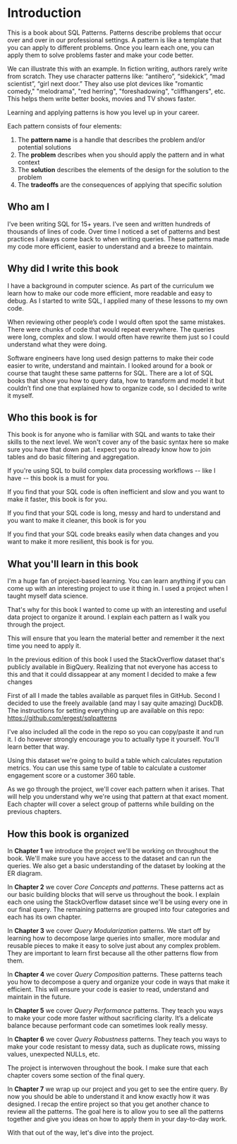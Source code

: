 # Introduction
This is a book about SQL Patterns. Patterns describe problems that occur over and over in our professional settings. A pattern is like a template that you can apply to different problems. Once you learn each one, you can apply them to solve problems faster and make your code better.

We can illustrate this with an example. In fiction writing, authors rarely write from scratch. They use character patterns like: “antihero”, “sidekick”, “mad scientist”, “girl next door.” They also use plot devices like "romantic comedy," "melodrama", "red herring", "foreshadowing", "cliffhangers", etc. This helps them write better books, movies and TV shows faster.

Learning and applying patterns is how you level up in your career.

Each pattern consists of four elements:

1. The **pattern name** is a handle that describes the problem and/or potential solutions
2. The **problem** describes when you should apply the pattern and in what context
3. The **solution** describes the elements of the design for the solution to the problem
4. The **tradeoffs** are the consequences of applying that specific solution

## Who am I
I’ve been writing SQL for 15+ years. I’ve seen and written hundreds of thousands of lines of code. Over time I noticed a set of patterns and best practices I always come back to when writing queries. These patterns made my code more efficient, easier to understand and a breeze to maintain.

## Why did I write this book
I have a background in computer science. As part of the curriculum we learn how to make our code more efficient, more readable and easy to debug. As I started to write SQL, I applied many of these lessons to my own code.

When reviewing other people’s code I would often spot the same mistakes. There were chunks of code that would repeat everywhere. The queries were long, complex and slow. I would often have rewrite them just so I could understand what they were doing.

Software engineers have long used design patterns to make their code easier to write, understand and maintain. I looked around for a book or course that taught these same patterns for SQL. There are a lot of SQL books that show you how to query data, how to transform and model it but couldn’t find one that explained how to organize code, so I decided to write it myself.

## Who this book is for
This book is for anyone who is familiar with SQL and wants to take their skills to the next level. We won't cover any of the basic syntax here so make sure you have that down pat. I expect you to already know how to join tables and do basic filtering and aggregation.

If you're using SQL to build complex data processing workflows -- like I have -- this book is a must for you.

If you find that your SQL code is often inefficient and slow and you want to make it faster, this book is for you.

If you find that your SQL code is long, messy and hard to understand and you want to make it cleaner, this book is for you

If you find that your SQL code breaks easily when data changes and you want to make it more resilient, this book is for you.

## What you'll learn in this book
I'm a huge fan of project-based learning. You can learn anything if you can come up with an interesting project to use it thing in. I used a project when I taught myself data science.

That's why for this book I wanted to come up with an interesting and useful data project to organize it around. I explain each pattern as I walk you through the project.

This will ensure that you learn the material better and remember it the next time you need to apply it.

In the previous edition of this book I used the StackOverflow dataset that's publicly available in BigQuery. Realizing that not everyone has access to this and that it could dissappear at any moment I decided to make a few changes

First of all I made the tables available as parquet files in GitHub. Second I decided to use the freely available (and may I say quite amazing) DuckDB. The instructions for setting everything up are available on this repo: https://github.com/ergest/sqlpatterns

I've also included all the code in the repo so you can copy/paste it and run it. I do however strongly encourage you to actually type it yourself. You'll learn better that way.

Using this dataset we're going to build a table which calculates reputation metrics. You can use this same type of table to calculate a customer engagement score or a customer 360 table.

As we go through the project, we'll cover each pattern when it arises. That will help you understand why we're using that pattern at that exact moment. Each chapter will cover a select group of patterns while building on the previous chapters.

## How this book is organized
In **Chapter 1** we introduce the project we'll be working on throughout the book. We'll make sure you have access to the dataset and can run the queries. We also get a basic understanding of the dataset by looking at the ER diagram.

In **Chapter 2** we cover *Core Concepts and patterns*. These patterns act as our basic building blocks that will serve us throughout the book. I explain each one using the StackOverflow dataset since we'll be using every one in our final query. The remaining patterns are grouped into four categories and each has its own chapter.

In **Chapter 3** we cover *Query Modularization* patterns. We start off by learning how to decompose large queries into smaller, more modular and reusable pieces to make it easy to solve just about any complex problem. They are important to learn first because all the other patterns flow from them.

In **Chapter 4** we cover *Query Composition* patterns. These patterns teach you how to decompose a query and organize your code in ways that make it efficient. This will ensure your code is easier to read, understand and maintain in the future.

In **Chapter 5** we cover *Query Performance* patterns. They teach you ways to make your code more faster without sacrificing clarity. It’s a delicate balance because performant code can sometimes look really messy.

In **Chapter 6** we cover *Query Robustness* patterns. They teach you ways to make your code resistant to messy data, such as duplicate rows, missing values, unexpected NULLs, etc.

The project is interwoven throughout the book. I make sure that each chapter covers some section of the final query.

In **Chapter 7** we wrap up our project and you get to see the entire query. By now you should be able to understand it and know exactly how it was designed. I recap the entire project so that you get another chance to review all the patterns. The goal here is to allow you to see all the patterns together and give you ideas on how to apply them in your day-to-day work.

With that out of the way, let's dive into the project.
